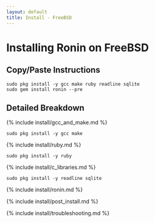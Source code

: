 ```yaml
---
layout: default
title: Install - FreeBSD
---
```


# Installing Ronin on FreeBSD

## Copy/Paste Instructions

```shell
sudo pkg install -y gcc make ruby readline sqlite
sudo gem install ronin --pre
```

## Detailed Breakdown

{% include install/gcc_and_make.md %}

```shell
sudo pkg install -y gcc make
```

{% include install/ruby.md %}

```shell
sudo pkg install -y ruby
```

{% include install/c_libraries.md %}

```shell
sudo pkg install -y readline sqlite
```

{% include install/ronin.md %}

{% include install/post_install.md %}

{% include install/troubleshooting.md %}
